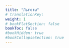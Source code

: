 ```yaml
---
title: "Льготы"
# translationKey: 
weight: 1
# bookFlatSection: false
bookToc: false
#bookHidden: true
#bookCollapseSection: true
---
```

